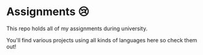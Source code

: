 # Assignments 😢

This repo holds all of my assignments during university.

You'll find various projects using all kinds of languages here so check them out!
